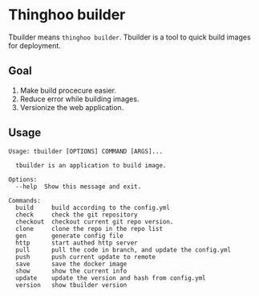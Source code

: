# Thinghoo builder

Tbuilder means `thinghoo builder`.
Tbuilder is a tool to quick build images for deployment.

## Goal

1. Make build procecure easier.
2. Reduce error while building images.
3. Versionize the web application.

## Usage

```
Usage: tbuilder [OPTIONS] COMMAND [ARGS]...

  tbuilder is an application to build image.

Options:
  --help  Show this message and exit.

Commands:
  build     build according to the config.yml
  check     check the git repository
  checkout  checkout current git repo version.
  clone     clone the repo in the repo list
  gen       generate config file
  http      start authed http server
  pull      pull the code in branch, and update the config.yml
  push      push current update to remote
  save      save the docker image
  show      show the current info
  update    update the version and hash from config.yml
  version   show tbuilder version
```
